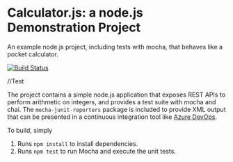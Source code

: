 Calculator.js: a node.js Demonstration Project
==============================================
An example node.js project, including tests with mocha, that behaves like a pocket calculator.

[![Build Status](https://dev.azure.com/chennaiahmadagoni0008/calcllator/_apis/build/status/chennaiah-madagoni.calculator?branchName=master)](https://dev.azure.com/chennaiahmadagoni0008/calcllator/_build/latest?definitionId=1&branchName=master)

//Test

The project contains a simple node.js application that exposes REST APIs
to perform arithmetic on integers, and provides a test suite with mocha
and chai.  The `mocha-junit-reporters` package is included to provide XML
output that can be presented in a continuous integration tool like
[Azure DevOps](https://azure.com/devops).

To build, simply

1. Runs `npm install` to install dependencies.
2. Runs `npm test` to run Mocha and execute the unit tests.

